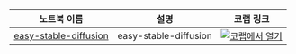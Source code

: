| 노트북 이름 | 설명 | 코랩 링크 |
| --- | --- | --- | 
| [easy-stable-diffusion](https://github.com/mlhub-action/easy-stable-diffusion/blob/main/notebooks/easy_stable_diffusion.ipynb) | easy-stable-diffusion | [![코랩에서 열기](https://colab.research.google.com/assets/colab-badge.svg)](https://colab.research.google.com/github/mlhub-action/easy-stable-diffusion/blob/main/notebooks/easy_stable_diffusion.ipynb) | 
</br>